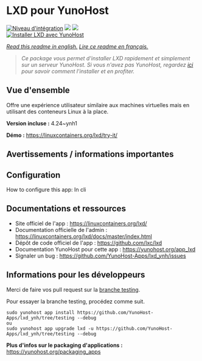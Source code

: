 # LXD pour YunoHost

[![Niveau d'intégration](https://dash.yunohost.org/integration/lxd.svg)](https://dash.yunohost.org/appci/app/lxd) ![](https://ci-apps.yunohost.org/ci/badges/lxd.status.svg) ![](https://ci-apps.yunohost.org/ci/badges/lxd.maintain.svg)  
[![Installer LXD avec YunoHost](https://install-app.yunohost.org/install-with-yunohost.svg)](https://install-app.yunohost.org/?app=lxd)

*[Read this readme in english.](./README.md)*
*[Lire ce readme en français.](./README_fr.md)*

> *Ce package vous permet d'installer LXD rapidement et simplement sur un serveur YunoHost.
Si vous n'avez pas YunoHost, regardez [ici](https://yunohost.org/#/install) pour savoir comment l'installer et en profiter.*

## Vue d'ensemble

Offre une expérience utilisateur similaire aux machines virtuelles mais en utilisant des conteneurs Linux à la place.

**Version incluse :** 4.24~ynh1

**Démo :** https://linuxcontainers.org/lxd/try-it/

## Avertissements / informations importantes

## Configuration

How to configure this app: In cli

## Documentations et ressources

* Site officiel de l'app : https://linuxcontainers.org/lxd/
* Documentation officielle de l'admin : https://linuxcontainers.org/lxd/docs/master/index.html
* Dépôt de code officiel de l'app : https://github.com/lxc/lxd
* Documentation YunoHost pour cette app : https://yunohost.org/app_lxd
* Signaler un bug : https://github.com/YunoHost-Apps/lxd_ynh/issues

## Informations pour les développeurs

Merci de faire vos pull request sur la [branche testing](https://github.com/YunoHost-Apps/lxd_ynh/tree/testing).

Pour essayer la branche testing, procédez comme suit.
```
sudo yunohost app install https://github.com/YunoHost-Apps/lxd_ynh/tree/testing --debug
ou
sudo yunohost app upgrade lxd -u https://github.com/YunoHost-Apps/lxd_ynh/tree/testing --debug
```

**Plus d'infos sur le packaging d'applications :** https://yunohost.org/packaging_apps
